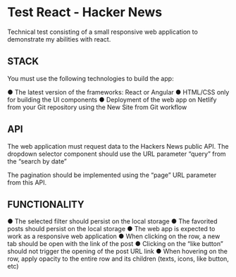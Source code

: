 # Test React - Hacker News

Technical test consisting of a small responsive web application to demonstrate my abilities with react.

## STACK

You must use the following technologies to build the app:

● The latest version of the frameworks: React or Angular
● HTML/CSS only for building the UI components
● Deployment of the web app on Netlify from your Git repository using the New Site from Git workflow

## API

The web application must request data to the Hackers News public API. The dropdown
selector component should use the URL parameter “query” from the “search by date”

The pagination should be implemented using the “page” URL parameter from this API.

## FUNCTIONALITY

● The selected filter should persist on the local storage
● The favorited posts should persist on the local storage
● The web app is expected to work as a responsive web application
● When clicking on the row, a new tab should be open with the link of the post
● Clicking on the “like button” should not trigger the opening of the post URL link
● When hovering on the row, apply opacity to the entire row and its children (texts, icons, like button, etc)


